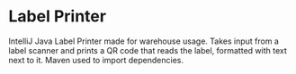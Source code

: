 # Label Printer
IntelliJ Java Label Printer made for warehouse usage. Takes input from a label scanner and prints a QR code that reads the label, formatted with text next to it. Maven used to import dependencies. 

